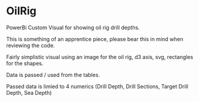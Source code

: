 # OilRig
PowerBi Custom Visual for showing oil rig drill depths.

This is something of an apprentice piece, please bear this in mind when reviewing the code.

Fairly simplistic visual using an image for the oil rig, d3 axis, svg, rectangles for the shapes.

Data is passed / used from the tables.

Passed data is limied to 4 numerics (Drill Depth, Drill Sections, Target Drill Depth, Sea Depth)
